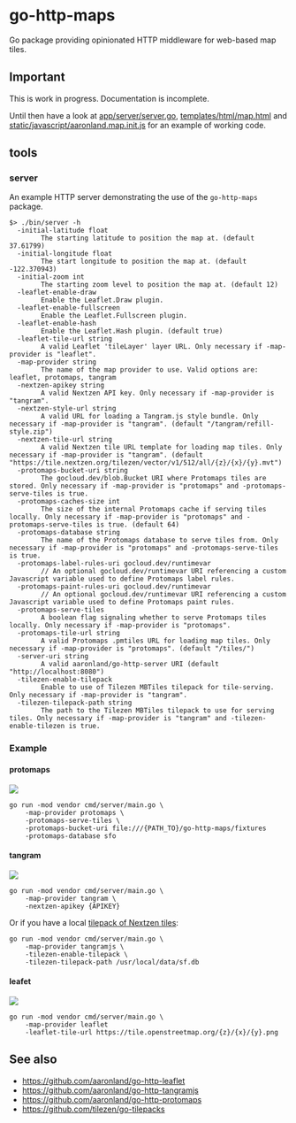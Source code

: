 # go-http-maps

Go package providing opinionated HTTP middleware for web-based map tiles.

## Important

This is work in progress. Documentation is incomplete.

Until then have a look at [app/server/server.go](app/server/server.go), [templates/html/map.html](templates/html/map.html) and [static/javascript/aaronland.map.init.js](static/javascript/aaronland.map.init.js) for an example of working code.

## tools

### server

An example HTTP server demonstrating the use of the `go-http-maps` package.

```
$> ./bin/server -h
  -initial-latitude float
    	The starting latitude to position the map at. (default 37.61799)
  -initial-longitude float
    	The start longitude to position the map at. (default -122.370943)
  -initial-zoom int
    	The starting zoom level to position the map at. (default 12)
  -leaflet-enable-draw
    	Enable the Leaflet.Draw plugin.
  -leaflet-enable-fullscreen
    	Enable the Leaflet.Fullscreen plugin.
  -leaflet-enable-hash
    	Enable the Leaflet.Hash plugin. (default true)
  -leaflet-tile-url string
    	A valid Leaflet 'tileLayer' layer URL. Only necessary if -map-provider is "leaflet".
  -map-provider string
    	The name of the map provider to use. Valid options are: leaflet, protomaps, tangram
  -nextzen-apikey string
    	A valid Nextzen API key. Only necessary if -map-provider is "tangram".
  -nextzen-style-url string
    	A valid URL for loading a Tangram.js style bundle. Only necessary if -map-provider is "tangram". (default "/tangram/refill-style.zip")
  -nextzen-tile-url string
    	A valid Nextzen tile URL template for loading map tiles. Only necessary if -map-provider is "tangram". (default "https://tile.nextzen.org/tilezen/vector/v1/512/all/{z}/{x}/{y}.mvt")
  -protomaps-bucket-uri string
    	The gocloud.dev/blob.Bucket URI where Protomaps tiles are stored. Only necessary if -map-provider is "protomaps" and -protomaps-serve-tiles is true.
  -protomaps-caches-size int
    	The size of the internal Protomaps cache if serving tiles locally. Only necessary if -map-provider is "protomaps" and -protomaps-serve-tiles is true. (default 64)
  -protomaps-database string
    	The name of the Protomaps database to serve tiles from. Only necessary if -map-provider is "protomaps" and -protomaps-serve-tiles is true.
  -protomaps-label-rules-uri gocloud.dev/runtimevar
    	// An optional gocloud.dev/runtimevar URI referencing a custom Javascript variable used to define Protomaps label rules.
  -protomaps-paint-rules-uri gocloud.dev/runtimevar
    	// An optional gocloud.dev/runtimevar URI referencing a custom Javascript variable used to define Protomaps paint rules.
  -protomaps-serve-tiles
    	A boolean flag signaling whether to serve Protomaps tiles locally. Only necessary if -map-provider is "protomaps".
  -protomaps-tile-url string
    	A valid Protomaps .pmtiles URL for loading map tiles. Only necessary if -map-provider is "protomaps". (default "/tiles/")
  -server-uri string
    	A valid aaronland/go-http-server URI (default "http://localhost:8080")
  -tilezen-enable-tilepack
    	Enable to use of Tilezen MBTiles tilepack for tile-serving. Only necessary if -map-provider is "tangram".
  -tilezen-tilepack-path string
    	The path to the Tilezen MBTiles tilepack to use for serving tiles. Only necessary if -map-provider is "tangram" and -tilezen-enable-tilezen is true.
```

### Example

#### protomaps

![](docs/images/http-maps-protomaps.png)

```
go run -mod vendor cmd/server/main.go \
	-map-provider protomaps \
	-protomaps-serve-tiles \
	-protomaps-bucket-uri file:///{PATH_TO}/go-http-maps/fixtures
	-protomaps-database sfo
```

#### tangram

![](docs/images/http-maps-tangram.png)

```
go run -mod vendor cmd/server/main.go \
	-map-provider tangram \
	-nextzen-apikey {APIKEY}
```

Or if you have a local [tilepack of Nextzen tiles](https://github.com/tilezen/go-tilepacks):

```
go run -mod vendor cmd/server/main.go \
	-map-provider tangramjs \
	-tilezen-enable-tilepack \
	-tilezen-tilepack-path /usr/local/data/sf.db
```

#### leafet

![](docs/images/http-maps-leaflet.png)

```
go run -mod vendor cmd/server/main.go \
	-map-provider leaflet
	-leaflet-tile-url https://tile.openstreetmap.org/{z}/{x}/{y}.png
```

## See also

* https://github.com/aaronland/go-http-leaflet
* https://github.com/aaronland/go-http-tangramjs
* https://github.com/aaronland/go-http-protomaps
* https://github.com/tilezen/go-tilepacks
